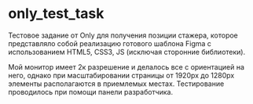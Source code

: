 # only_test_task
Тестовое задание от Only для получения позиции стажера, которое представляло собой реализацию готового шаблона Figma с использованием HTML5, CSS3, JS (исключая сторонние библиотеки).

Мой монитор имеет 2к разрешение и делалось все с ориентацией на него, однако при масштабировании страницы от 1920px до 1280px элементы располагаются в приемлемых местах. Тестирование проводилось при помощи панели разработчика.
